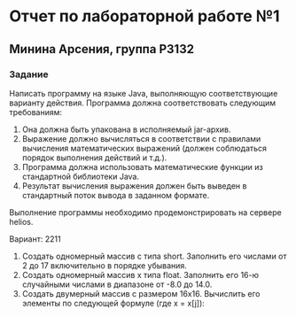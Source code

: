 # Отчет по лабораторной работе №1
## Минина Арсения, группа P3132
### Задание 
Написать программу на языке Java, выполняющую соответствующие варианту действия. Программа должна соответствовать следующим требованиям:

1. Она должна быть упакована в исполняемый jar-архив.
2. Выражение должно вычисляться в соответствии с правилами вычисления математических выражений (должен соблюдаться порядок выполнения действий и т.д.).
3. Программа должна использовать математические функции из стандартной библиотеки Java.
4. Результат вычисления выражения должен быть выведен в стандартный поток вывода в заданном формате.

Выполнение программы необходимо продемонстрировать на сервере helios.

Вариант: 2211
1. Создать одномерный массив c типа short. Заполнить его числами от 2 до 17 включительно в порядке убывания.
2. Создать одномерный массив x типа float. Заполнить его 16-ю случайными числами в диапазоне от -8.0 до 14.0.
3. Создать двумерный массив c размером 16x16. Вычислить его элементы по следующей формуле (где x = x[j]):
